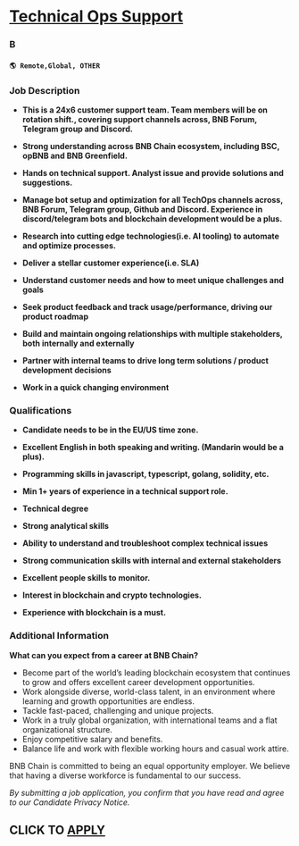 # [Technical Ops Support](https://www.remotewlb.com/apply/technical-ops-support-105839)  
### B  
#### `🌎 Remote,Global, OTHER`  

### **Job Description**

  *  **This is a 24x6 customer support team. Team members will be on rotation shift., covering support channels across, BNB Forum, Telegram group and Discord.**

  *  **Strong understanding across BNB Chain ecosystem, including BSC, opBNB and BNB Greenfield.**

  *  **Hands on technical support. Analyst issue and provide solutions and suggestions.**

  *  **Manage bot setup and optimization for all TechOps channels across, BNB Forum, Telegram group, Github and Discord. Experience in discord/telegram bots and blockchain development would be a plus.**

  *  **Research into cutting edge technologies(i.e. AI tooling) to automate and optimize processes.**

  *  **Deliver a stellar customer experience(i.e. SLA)**

  *  **Understand customer needs and how to meet unique challenges and goals**

  *  **Seek product feedback and track usage/performance, driving our product roadmap**

  *  **Build and maintain ongoing relationships with multiple stakeholders, both internally and externally**

  *  **Partner with internal teams to drive long term solutions / product development decisions**

  *  **Work in a quick changing environment**

### **Qualifications**

  *  **Candidate needs to be in the EU/US time zone.**

  *  **Excellent English in both speaking and writing. (Mandarin would be a plus).**

  *  **Programming skills in javascript, typescript, golang, solidity, etc.**

  *  **Min 1+ years of experience in a technical support role.**

  *  **Technical degree**

  *  **Strong analytical skills**

  *  **Ability to understand and troubleshoot complex technical issues**

  *  **Strong communication skills with internal and external stakeholders**

  *  **Excellent people skills to monitor.**

  *  **Interest in blockchain and crypto technologies.**

  *  **Experience with blockchain is a must.**

###  **Additional Information**

 **What can you expect from a career at BNB Chain?**

  * Become part of the world’s leading blockchain ecosystem that continues to grow and offers excellent career development opportunities.
  * Work alongside diverse, world-class talent, in an environment where learning and growth opportunities are endless.
  * Tackle fast-paced, challenging and unique projects.
  * Work in a truly global organization, with international teams and a flat organizational structure.
  * Enjoy competitive salary and benefits.
  * Balance life and work with flexible working hours and casual work attire.

BNB Chain is committed to being an equal opportunity employer. We believe that having a diverse workforce is fundamental to our success.  

_By submitting a job application, you confirm that you have read and agree to our Candidate Privacy Notice._

  
## CLICK TO [APPLY](https://www.remotewlb.com/apply/technical-ops-support-105839)

